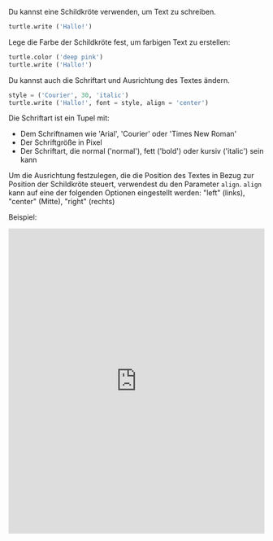 Du kannst eine Schildkröte verwenden, um Text zu schreiben.

```python
turtle.write ('Hallo!')
```

Lege die Farbe der Schildkröte fest, um farbigen Text zu erstellen:

```python
turtle.color ('deep pink')
turtle.write ('Hallo!')
```

Du kannst auch die Schriftart und Ausrichtung des Textes ändern.

```python
style = ('Courier', 30, 'italic')
turtle.write ('Hallo!', font = style, align = 'center')
```

Die Schriftart ist ein Tupel mit:

+ Dem Schriftnamen wie 'Arial', 'Courier' oder 'Times New Roman'
+ Der Schriftgröße in Pixel
+ Der Schriftart, die normal ('normal'), fett ('bold') oder kursiv ('italic') sein kann

Um die Ausrichtung festzulegen, die die Position des Textes in Bezug zur Position der Schildkröte steuert, verwendest du den Parameter `align`. `align` kann auf eine der folgenden Optionen eingestellt werden: "left" (links), "center" (Mitte), "right" (rechts)

Beispiel: 

<iframe src="https://trinket.io/embed/python/4c6e7ba5c9?start=result" width="100%" height="600" frameborder="0" marginwidth="0" marginheight="0" allowfullscreen mark="crwd-mark"></iframe>

